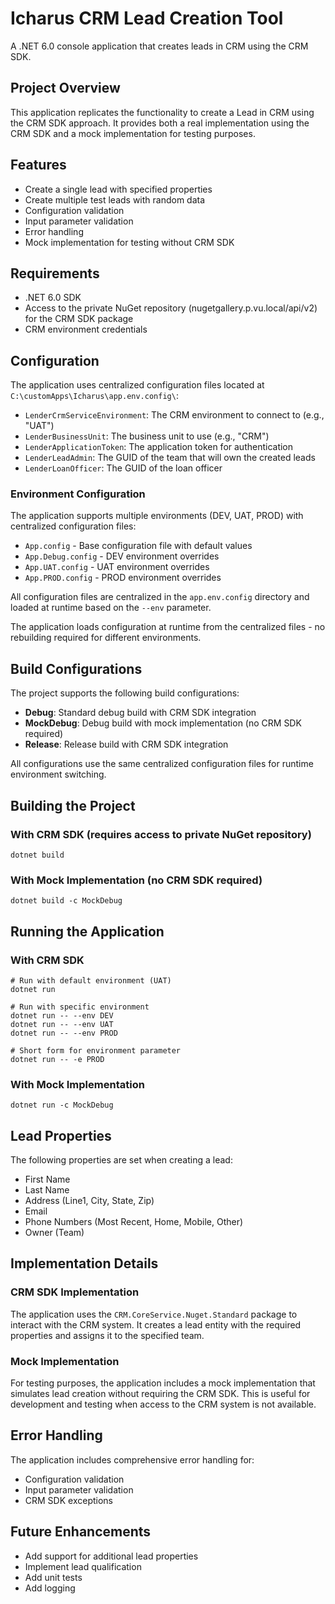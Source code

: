 # Icharus CRM Lead Creation Tool

A .NET 6.0 console application that creates leads in CRM using the CRM SDK.

## Project Overview

This application replicates the functionality to create a Lead in CRM using the CRM SDK approach. It provides both a real implementation using the CRM SDK and a mock implementation for testing purposes.

## Features

- Create a single lead with specified properties
- Create multiple test leads with random data
- Configuration validation
- Input parameter validation
- Error handling
- Mock implementation for testing without CRM SDK

## Requirements

- .NET 6.0 SDK
- Access to the private NuGet repository (nugetgallery.p.vu.local/api/v2) for the CRM SDK package
- CRM environment credentials

## Configuration

The application uses centralized configuration files located at `C:\customApps\Icharus\app.env.config\`:

- `LenderCrmServiceEnvironment`: The CRM environment to connect to (e.g., "UAT")
- `LenderBusinessUnit`: The business unit to use (e.g., "CRM")
- `LenderApplicationToken`: The application token for authentication
- `LenderLeadAdmin`: The GUID of the team that will own the created leads
- `LenderLoanOfficer`: The GUID of the loan officer

### Environment Configuration

The application supports multiple environments (DEV, UAT, PROD) with centralized configuration files:

- `App.config` - Base configuration file with default values
- `App.Debug.config` - DEV environment overrides
- `App.UAT.config` - UAT environment overrides
- `App.PROD.config` - PROD environment overrides

All configuration files are centralized in the `app.env.config` directory and loaded at runtime based on the `--env` parameter.

The application loads configuration at runtime from the centralized files - no rebuilding required for different environments.

## Build Configurations

The project supports the following build configurations:

- **Debug**: Standard debug build with CRM SDK integration
- **MockDebug**: Debug build with mock implementation (no CRM SDK required)
- **Release**: Release build with CRM SDK integration

All configurations use the same centralized configuration files for runtime environment switching.

## Building the Project

### With CRM SDK (requires access to private NuGet repository)

```
dotnet build
```

### With Mock Implementation (no CRM SDK required)

```
dotnet build -c MockDebug
```

## Running the Application

### With CRM SDK

```
# Run with default environment (UAT)
dotnet run

# Run with specific environment
dotnet run -- --env DEV
dotnet run -- --env UAT
dotnet run -- --env PROD

# Short form for environment parameter
dotnet run -- -e PROD
```

### With Mock Implementation

```
dotnet run -c MockDebug
```

## Lead Properties

The following properties are set when creating a lead:

- First Name
- Last Name
- Address (Line1, City, State, Zip)
- Email
- Phone Numbers (Most Recent, Home, Mobile, Other)
- Owner (Team)

## Implementation Details

### CRM SDK Implementation

The application uses the `CRM.CoreService.Nuget.Standard` package to interact with the CRM system. It creates a lead entity with the required properties and assigns it to the specified team.

### Mock Implementation

For testing purposes, the application includes a mock implementation that simulates lead creation without requiring the CRM SDK. This is useful for development and testing when access to the CRM system is not available.

## Error Handling

The application includes comprehensive error handling for:

- Configuration validation
- Input parameter validation
- CRM SDK exceptions

## Future Enhancements

- Add support for additional lead properties
- Implement lead qualification
- Add unit tests
- Add logging
